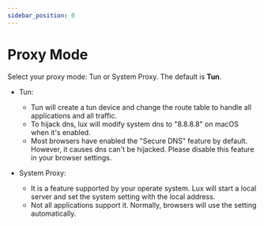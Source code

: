 ```yaml
---
sidebar_position: 0
---
```


# Proxy Mode

Select your proxy mode: Tun or System Proxy. The default is **Tun**.

* Tun:
    * Tun will create a tun device and change the route table to handle all applications and all traffic.
    * To hijack dns, lux will modify system dns to "8.8.8.8" on macOS when it's enabled.
    * Most browsers have enabled the "Secure DNS" feature by default.
     However, it causes dns can't be hijacked.
     Please disable this feature in your browser settings.

* System Proxy:
    * It is a feature supported by your operate system. Lux will start a local server and set
      the system setting with the local address.
    * Not all applications support it. Normally, browsers will use the setting automatically.

